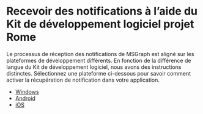 # <a name="receiving-notifications-using-the-project-rome-sdk"></a>Recevoir des notifications à l’aide du Kit de développement logiciel projet Rome

Le processus de réception des notifications de MSGraph est aligné sur les plateformes de développement différents. En fonction de la différence de langue du Kit de développement logiciel, nous avons des instructions distinctes. Sélectionnez une plateforme ci-dessous pour savoir comment activer la récupération de notification dans votre application.

* [Windows](how-to-guide-for-windows.md)
* [Android](how-to-guide-for-android.md)
* [iOS](how-to-guide-for-ios.md)